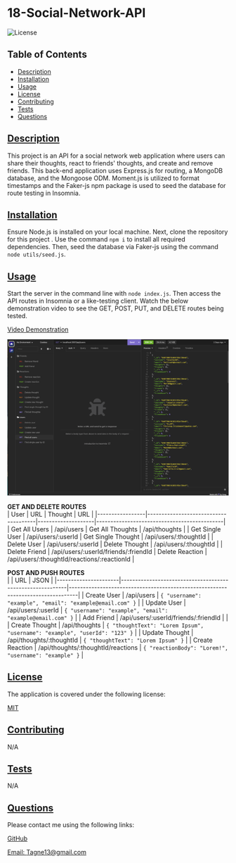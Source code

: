 # 18-Social-Network-API

  
  ![License](https://img.shields.io/badge/License-MIT-blue.svg)
    

  ## Table of Contents

  * [Description](#description)
  * [Installation](#installation)
  * [Usage](#usage)
  * [License](https://choosealicense.com/licenses/MIT)
  * [Contributing](#contributing)
  * [Tests](#tests)
  * [Questions](#questions)
  
  ## [Description](#table-of-contents)

  This project is an API for a social network web application where users can share their thoughts, react to friends' thoughts, and create and remove friends. This back-end application uses Express.js for routing, a MongoDB database, and the Mongoose ODM. Moment.js is utilized to format timestamps and the Faker-js npm package is used to seed the database for route testing in Insomnia.

  ## [Installation](#table-of-contents)

  Ensure Node.js is installed on your local machine. Next, clone the repository for this project . Use the command `npm i` to install all required dependencies. Then, seed the database via Faker-js using the command `node utils/seed.js`.

  ## [Usage](#table-of-contents)

  Start the server in the command line with `node index.js`. Then access the API routes in Insomnia or a like-testing client. Watch the below demonstration video to see the GET, POST, PUT, and DELETE routes being tested.   

  [Video Demonstration](https://drive.google.com/file/d/1bcY2ktWU5ytpbXKCrakvsVI_I4kYDJTe/view)

  ![Screenshot](images/Screenshot.png)

  **GET AND DELETE ROUTES**                                                                                                     
| User            | URL                                  | Thought            | URL                                         |
|-----------------|--------------------------------------|--------------------|---------------------------------------------|
| Get All Users   | /api/users                           | Get All Thoughts   | /api/thoughts                               |
| Get Single User | /api/users/:userId                   | Get Single Thought | /api/users/:thoughtId                       |
| Delete User     | /api/users/:userId                   | Delete Thought     | /api/users/:thoughtId                       |
| Delete Friend   | /api/users/:userId/friends/:friendId | Delete Reaction    | /api/users/:thoughtId/reactions/:reactionId |

**POST AND PUSH ROUTES**        
|                      | URL                                                       | JSON                                                                            |
|----------------------|-----------------------------------------------------------|---------------------------------------------------------------------------------|
| Create User          | /api/users                           | ```{ "username": "example", "email": "example@email.com" }```                   |
| Update User          | /api/users/:userId                   | ```{ "username": "example", "email": "example@email.com" }```                   |
| Add Friend           | /api/users/:userId/friends/:friendId |                                                                                 |
| Create Thought       | /api/thoughts                        | ```{ "thoughtText": "Lorem Ipsum", "username": "example", "userId": "123" }```  |
| Update Thought       | /api/thoughts/:thoughtId             | ```{ "thoughtText": "Lorem Ipsum" }```                                          |
| Create Reaction      | /api/thoughts/:thoughtId/reactions   | ```{ "reactionBody": "Lorem!", "username": "example" }```                      |

  ## [License](#table-of-contents)

  
    
  The application is covered under the following license:
    
    
  [MIT](https://choosealicense.com/licenses/MIT)
    
    

  ## [Contributing](#table-of-contents)

  N/A  

  ## [Tests](#table-of-contents)

  N/A

  ## [Questions](#table-of-contents)

  Please contact me using the following links:

  [GitHub](https://github.com/Tagne13)

  [Email: Tagne13@gmail.com](mailto:Tagne13@gmail.com)